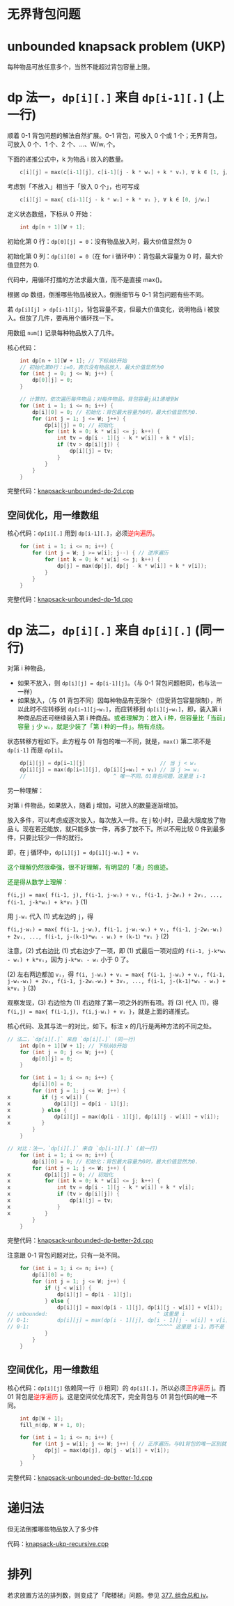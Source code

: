 # 无界背包问题
# unbounded knapsack problem (UKP)

每种物品可放任意多个，当然不能超过背包容量上限。

# dp 法一，`dp[i][.]` 来自 `dp[i-1][.]` (上一行)

顺着 0-1 背包问题的解法自然扩展。0-1 背包，可放入 0 个或 1 个；无界背包，可放入 0 个、1 个、2 个、...、W/wᵢ 个。

下面的递推公式中，k 为物品 i 放入的数量。

```cpp
    c[i][j] = max(c[i-1][j], c[i-1][j - k * wᵢ] + k * vᵢ), ∀ k ∈ [1, j/wᵢ]
```

考虑到「不放入」相当于「放入 0 个」，也可写成

```cpp
    c[i][j] = max{ c[i-1][j - k * wᵢ] + k * vᵢ }, ∀ k ∈ [0, j/wᵢ]
```

定义状态数组，下标从 0 开始：

```cpp
    int dp[n + 1][W + 1];
```

初始化第 0 行：`dp[0][j] = 0`：没有物品放入时，最大价值显然为 0

初始化第 0 列：`dp[i][0] = 0`（在 for i 循环中）：背包最大容量为 0 时，最大价值显然为 0.

代码中，用循环打擂的方法求最大值，而不是直接 max()。

根据 dp 数组，倒推哪些物品被放入。倒推细节与 0-1 背包问题有些不同。

若 `dp[i][j] > dp[i-1][j]`，背包容量不变，但最大价值变化，说明物品 i 被放入。但放了几件，要再用个循环找一下。

用数组 `num[]` 记录每种物品放入了几件。

核心代码：

```cpp
    int dp[n + 1][W + 1]; // 下标从0开始
    // 初始化第0行：i=0，表示没有物品放入，最大价值显然为0
    for (int j = 0; j <= W; j++) {
        dp[0][j] = 0;
    }

    // 计算时，依次遍历每件物品；对每件物品，背包容量j从1递增到W
    for (int i = 1; i <= n; i++) {
        dp[i][0] = 0; // 初始化：背包最大容量为0时，最大价值显然为0.
        for (int j = 1; j <= W; j++) {
            dp[i][j] = 0; // 初始化
            for (int k = 0; k * w[i] <= j; k++) {
                int tv = dp[i - 1][j - k * w[i]] + k * v[i];
                if (tv > dp[i][j]) {
                    dp[i][j] = tv;
                }
            }
        }
    }
```

完整代码：[knapsack-unbounded-dp-2d.cpp](code/knapsack-unbounded-dp-2d.cpp)

## 空间优化，用一维数组

核心代码：`dp[i][.]` 用到 `dp[i-1][.]`，必须<font color="red">逆向遍历</font>。

```c++
    for (int i = 1; i <= n; i++) {
        for (int j = W; j >= w[i]; j--) { // 逆序遍历
            for (int k = 0; k * w[i] <= j; k++) {
                dp[j] = max(dp[j], dp[j - k * w[i]] + k * v[i]);
            }
        }
    }
```

完整代码：[knapsack-unbounded-dp-1d.cpp](code/knapsack-unbounded-dp-1d.cpp)

# dp 法二，`dp[i][.]` 来自 `dp[i][.]` (同一行)

对第 i 种物品，
* 如果不放入，则 `dp[i][j] = dp[i-1][j]`。（与 0-1 背包问题相同，也与法一一样）
* 如果放入，（与 01 背包不同）因每种物品有无限个（但受背包容量限制），所以此时不应转移到 `dp[i−1][j−wᵢ]`，而应转移到 `dp[i][j−wᵢ]`，即，装入第 i 种商品后还可继续装入第 i 种商品。<font color="green">或者理解为：放入 i 种，但容量比「当前」容量 `j` 少 `wᵢ`，就是少装了「第 i 种的一件」。稍有点绕。</font>

状态转移方程如下。此方程与 01 背包的唯一不同，就是，`max()` 第二项不是 `dp[i-1]` 而是 `dp[i]`。

```c++
    dp[i][j] = dp[i−1][j]                        // 当 j < wᵢ
    dp[i][j] = max(dp[i−1][j], dp[i][j−wᵢ] + vᵢ) // 当 j >= wᵢ
    //                            ^ 唯一不同。01背包问题，这里是 i-1
```

另一种理解：

对第 i 件物品，如果放入，随着 j 增加，可放入的数量逐渐增加。

放入多件，可以考虑成逐次放入，每次放入一件。在 j 较小时，已最大限度放了物品 i。现在若还能放，就只能多放一件，再多了放不下。所以不用比较 0 件到最多件，只要比较少一件的就行。

即，在 j 循环中，`dp[i][j] = dp[i][j-wᵢ] + vᵢ`

<font color="green">这个理解仍然很牵强，很不好理解，有明显的「凑」的痕迹。</font>

<font color="green">还是得从数学上理解：</font>

`f(i,j) = max{ f(i-1, j), f(i-1, j-wᵢ) + vᵢ, f(i-1, j-2wᵢ) + 2vᵢ, ..., f(i-1, j-k*wᵢ) + k*vᵢ }` (1)

用 `j-wᵢ` 代入 (1) 式左边的 `j`，得

`f(i,j-wᵢ) = max{ f(i-1, j-wᵢ), f(i-1, j-wᵢ-wᵢ) + vᵢ, f(i-1, j-2wᵢ-wᵢ) + 2vᵢ, ..., f(i-1, j-(k-1)*wᵢ - wᵢ) + (k-1）*vᵢ }` (2)

注意，(2) 式右边比 (1) 式右边少了一项，即 (1) 式最后一项对应的 `f(i-1, j-k*wᵢ - wᵢ) + k*vᵢ`，因为 `j-k*wᵢ - wᵢ` 小于 0 了。

(2) 左右两边都加 `vᵢ`，得 `f(i, j-wᵢ) + vᵢ = max{ f(i-1, j-wᵢ) + vᵢ, f(i-1, j-wᵢ-wᵢ) + 2vᵢ, f(i-1, j-2wᵢ-wᵢ) + 3vᵢ, ..., f(i-1, j-(k-1)*wᵢ - wᵢ) + k*vᵢ }` (3)

观察发现，(3) 右边恰为 (1) 右边除了第一项之外的所有项。将 (3) 代入 (1)，得 `f(i,j) = max{ f(i-1,j), f(i,j-wᵢ) + vᵢ }`，就是上面的递推式。

核心代码、及其与法一的对比，如下。标注 x 的几行是两种方法的不同之处。

```cpp
// 法二，`dp[i][.]` 来自 `dp[i][.]` (同一行)
    int dp[n + 1][W + 1]; // 下标从0开始
    for (int j = 0; j <= W; j++) {
        dp[0][j] = 0;
    }

    for (int i = 1; i <= n; i++) {
        dp[i][0] = 0;
        for (int j = 1; j <= W; j++) {
x          if (j < w[i]) {
x              dp[i][j] = dp[i - 1][j];
x          } else {
x              dp[i][j] = max(dp[i - 1][j], dp[i][j - w[i]] + v[i]);
x          }
        }
    }

// 对比：法一，`dp[i][.]` 来自 `dp[i-1][.]` (前一行)
    for (int i = 1; i <= n; i++) {
        dp[i][0] = 0; // 初始化：背包最大容量为0时，最大价值显然为0.
        for (int j = 1; j <= W; j++) {
x           dp[i][j] = 0; // 初始化
x           for (int k = 0; k * w[i] <= j; k++) {
x               int tv = dp[i - 1][j - k * w[i]] + k * v[i];
x               if (tv > dp[i][j]) {
x                   dp[i][j] = tv;
x               }
x           }
        }
    }
```

完整代码：[knapsack-unbounded-dp-better-2d.cpp](code/knapsack-unbounded-dp-better-2d.cpp)

注意跟 0-1 背包问题对比，只有一处不同。

```cpp
    for (int i = 1; i <= n; i++) {
        dp[i][0] = 0;
        for (int j = 1; j <= W; j++) {
            if (j < w[i]) {
                dp[i][j] = dp[i - 1][j];
            } else {
                dp[i][j] = max(dp[i - 1][j], dp[i][j - w[i]] + v[i]);
// unbounded:                                   ^ 这里是 i
// 0-1:         dp[i][j] = max(dp[i - 1][j], dp[i - 1][j - w[i]] + v[i]);
// 0-1:                                         ^^^^^ 这里是 i-1，而不是 i
            }
        }
    }
```

## 空间优化，用一维数组

核心代码：`dp[i][j]` 依赖同一行（i 相同）的 `dp[i][.]`，所以必须<font color="red">正序遍历</font> j。而 01 背包是<font color=red>逆序遍历</font> j。这是空间优化情况下，完全背包与 01 背包代码的唯一不同。

```c++
    int dp[W + 1];
    fill_n(dp, W + 1, 0);

    for (int i = 1; i <= n; i++) {
        for (int j = w[i]; j <= W; j++) { // 正序遍历。与01背包的唯一区别就是此顺序。
            dp[j] = max(dp[j], dp[j - w[i]] + v[i]);
        }
    }
```

完整代码：[knapsack-unbounded-dp-better-1d.cpp](code/knapsack-unbounded-dp-better-1d.cpp)

# 递归法

但无法倒推哪些物品放入了多少件

代码：[knapsack-ukp-recursive.cpp](code/knapsack-ukp-recursive.cpp)

# 排列

若求放置方法的排列数，则变成了「爬楼梯」问题。参见 [377. 组合总和 iv](leet-377-组合总和iv.md)。
